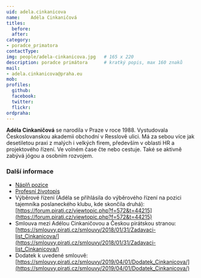 ```yaml
---
uid: adela.cinkanicova
name:    Adéla Cinkaničová
titles:
  before: 
  after:
category:                
- poradce_primatora
contactType: 
img: people/adela-cinkanicova.jpg   # 165 x 220
description: poradce primátora    	# kratký popis, max 160 znaků
mail:
- adela.cinkanicova@praha.eu
mob: 
profiles:
  github:       
  facebook:    
  twitter: 		  
  flickr:		  
ordpraha: 
---
```


**Adéla Cinkaničová**  se narodila v Praze v roce 1988. Vystudovala Českoslovanskou akademii obchodní v Resslově ulici. Má za sebou více jak desetiletou praxi z malých i velkých firem, především v oblasti HR a projektového řízení. Ve volném čase čte nebo cestuje. Také se aktivně zabývá jógou a osobním rozvojem.

### Další informace

* [Náplň pozice](/assets/pdf/napln-prace/cinkanicova.pdf)
* [Profesní životopis](/assets/pdf/cv/cinkanicova.pdf)
* Výběrové řízení (Adéla se přihlásila do výběrového řízení na pozici tajemníka poslaneckého klubu, kde skončila druhá): [https://forum.pirati.cz/viewtopic.php?f=572&t=44215](https://forum.pirati.cz/viewtopic.php?f=572&t=44215)
* Smlouva mezi Adélou Cinkaničovou a Českou pirátskou stranou: [https://smlouvy.pirati.cz/smlouvy/2018/01/31/Zadavaci-list_Cinkanicova/](https://smlouvy.pirati.cz/smlouvy/2018/01/31/Zadavaci-list_Cinkanicova/)
* Dodatek k uvedené smlouvě: [https://smlouvy.pirati.cz/smlouvy/2019/04/01/Dodatek_Cinkanicova/](https://smlouvy.pirati.cz/smlouvy/2019/04/01/Dodatek_Cinkanicova/)

